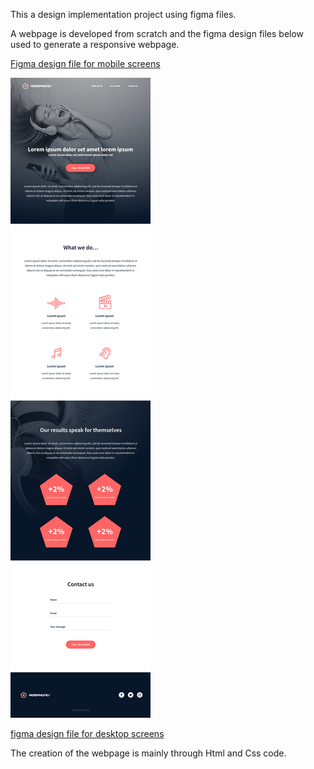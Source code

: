 This a design implementation project using figma files.

A webpage is developed from scratch and the figma design files below used to generate a responsive webpage.

[Figma design file for mobile screens](01_headphones_mobile@2x.png)

![Figma design file for tablet screeens](01_headphones_tablet@2x.png)

[figma design file for desktop screens](01_headphones_desktop@2x.png)

The creation of the webpage is mainly through Html and Css code.